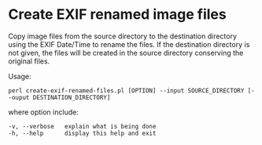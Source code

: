 # Create EXIF renamed image files
Copy image files from the source directory to the destination directory using the EXIF Date/Time to rename the files. If the destination directory is not given, the files will be created in the source directory conserving the original files.

Usage:

    perl create-exif-renamed-files.pl [OPTION] --input SOURCE_DIRECTORY [--ouput DESTINATION_DIRECTORY]
    
where option include:

    -v, --verbose	explain what is being done
    -h, --help		display this help and exit

